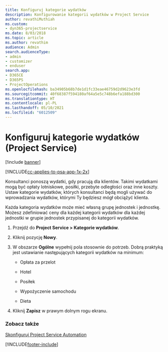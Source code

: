 ```yaml
---
title: Konfiguruj kategorie wydatków
description: Konfigurowanie kategorii wydatków w Project Service
author: revathiMuthiah
ms.custom:
- dyn365-projectservice
ms.date: 8/03/2018
ms.topic: article
ms.author: revathim
audience: Admin
search.audienceType:
- admin
- customizer
- enduser
search.app:
- D365CE
- D365PS
- ProjectOperations
ms.openlocfilehash: ba34905b68b7de1d1fc33eae46759d2d9623e3fd
ms.sourcegitcommit: 40f68387f594180af64a5e5c748b6efa188bd300
ms.translationtype: HT
ms.contentlocale: pl-PL
ms.lasthandoff: 05/10/2021
ms.locfileid: "6012509"
---
```

# <a name="configure-expense-categories-project-service"></a>Konfiguruj kategorie wydatków (Project Service)

[!include [banner](../includes/psa-now-project-operations.md)]

[!INCLUDE[cc-applies-to-psa-app-1x-2x](../includes/cc-applies-to-psa-app-1x-2x.md)]

Konsultanci ponoszą wydatki, gdy pracują dla klientów. Takimi wydatkami mogą być opłaty lotniskowe, posiłki, przebyte odległości oraz inne koszty. Ustaw kategorie wydatków, których konsultanci będą mogli używać do wprowadzania wydatków, którymi Ty będziesz mógł obciążyć klienta.  
  
Każda kategoria wydatków może mieć własną grupę jednostek i jednostkę. Możesz zdefiniować ceny dla każdej kategorii wydatków dla każdej jednostki w grupie jednostek przypisanej do kategorii wydatków.  
  
1.  Przejdź do **Project Service > Kategorie wydatków**.  
  
2.  Kliknij pozycję **Nowy**.  
  
3.  W obszarze **Ogólne** wypełnij pola stosownie do potrzeb. Dobrą praktyką jest ustawianie następujących kategorii wydatków na minimum:  
  
    -   Opłata za przelot  
  
    -   Hotel  
  
    -   Posiłek  
  
    -   Wypożyczenie samochodu  
  
    -   Dieta  
  
4.  Kliknij **Zapisz** w prawym dolnym rogu ekranu.  
  
### <a name="see-also"></a>Zobacz także  
 [Skonfiguruj Project Service Automation](../psa/configure.md)


[!INCLUDE[footer-include](../includes/footer-banner.md)]